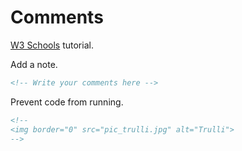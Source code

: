 # Comments

[W3 Schools](https://www.w3schools.com/html/html_comments.asp) tutorial.

Add a note.

```html
<!-- Write your comments here --> 
```

Prevent code from running.

```html
<!--
<img border="0" src="pic_trulli.jpg" alt="Trulli">
-->
```
